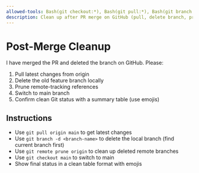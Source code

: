```yaml
---
allowed-tools: Bash(git checkout:*), Bash(git pull:*), Bash(git branch:*), Bash(git remote:*)
description: Clean up after PR merge on GitHub (pull, delete branch, prune, switch to main)
---
```


# Post-Merge Cleanup

I have merged the PR and deleted the branch on GitHub. Please:

1. Pull latest changes from origin
2. Delete the old feature branch locally
3. Prune remote-tracking references
4. Switch to main branch
5. Confirm clean Git status with a summary table (use emojis)

## Instructions

- Use `git pull origin main` to get latest changes
- Use `git branch -d <branch-name>` to delete the local branch (find current branch first)
- Use `git remote prune origin` to clean up deleted remote branches
- Use `git checkout main` to switch to main
- Show final status in a clean table format with emojis
